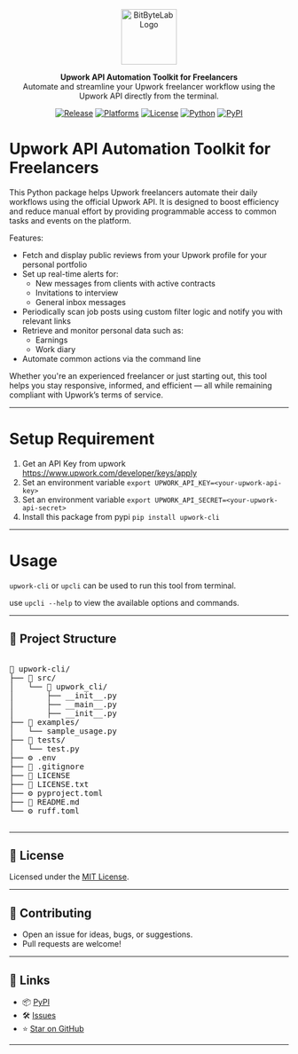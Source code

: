 <div align="center">
  <img src="assets/upwork.svg" alt="BitByteLab Logo" height="100">
 

**Upwork API Automation Toolkit for Freelancers**  
Automate and streamline your Upwork freelancer workflow using the Upwork API directly from the terminal.

[![Release](https://img.shields.io/github/v/tag/rsmahmud/upwork-cli)](https://github.com/rsmahmud/upwork-cli/tag)
[![Platforms](https://img.shields.io/badge/platform-windows%20%7C%20macOS%20%7C%20linux-blue)]()
[![License](https://img.shields.io/badge/license-MIT-blue.svg)](./LICENSE)
[![Python](https://img.shields.io/badge/Python-3.9%2B-blue.svg)](https://www.python.org/)
[![PyPI](https://img.shields.io/badge/PyPI-upwork-cli-lightgrey.svg)](https://pypi.org/project/upwork-cli)

</div>

Upwork API Automation Toolkit for Freelancers
=============================================

This Python package helps Upwork freelancers automate their daily workflows using the official Upwork API. It is designed to boost efficiency and reduce manual effort by providing programmable access to common tasks and events on the platform.

Features:
- Fetch and display public reviews from your Upwork profile for your personal portfolio
- Set up real-time alerts for:
  - New messages from clients with active contracts
  - Invitations to interview
  - General inbox messages
- Periodically scan job posts using custom filter logic and notify you with relevant links
- Retrieve and monitor personal data such as:
  - Earnings
  - Work diary
- Automate common actions via the command line

Whether you're an experienced freelancer or just starting out, this tool helps you stay responsive, informed, and efficient — all while remaining compliant with Upwork’s terms of service.

---
Setup Requirement
=================

1. Get an API Key from upwork https://www.upwork.com/developer/keys/apply
2. Set an environment variable `export UPWORK_API_KEY=<your-upwork-api-key>`
2. Set an environment variable `export UPWORK_API_SECRET=<your-upwork-api-secret>`
3. Install this package from pypi `pip install upwork-cli`

---
Usage
=====

`upwork-cli` or `upcli` can be used to run this tool from terminal.

use `upcli --help` to view the available options and commands.

---
## 🧪 Project Structure

<pre>
<!-- dir-tree-start -->
📁 upwork-cli/
├── 📁 src/
│   └── 📁 upwork_cli/
│       ├── __init__.py
│       ├── __main__.py
│       ├── __init__.py
├── 📁 examples/
│   └── sample_usage.py
├── 📁 tests/
│   └── test.py
├── ⚙️ .env
├── 🚫 .gitignore
├── 📃 LICENSE
├── 📃 LICENSE.txt
├── ⚙️ pyproject.toml
├── 📝 README.md
└── ⚙️ ruff.toml
<!-- dir-tree-end -->
</pre>

---

## 📄 License

Licensed under the [MIT License](LICENSE).

---

## 🤝 Contributing

- Open an issue for ideas, bugs, or suggestions.
- Pull requests are welcome!

---

## 🔗 Links

- 📦 [PyPI](https://pypi.org/project/upwork-cli)
- 🛠️ [Issues](https://github.com/rsmahmud/upwork-cli/issues)
- ⭐ [Star on GitHub](https://github.com/rsmahmud/upwork-cli)

---


